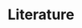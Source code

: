 ---
title: Literature
description: We publish open data
permalink: /literature/search
layout: literature
---
